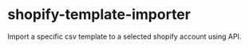 # shopify-template-importer
Import a specific csv template to a selected shopify account using API.
